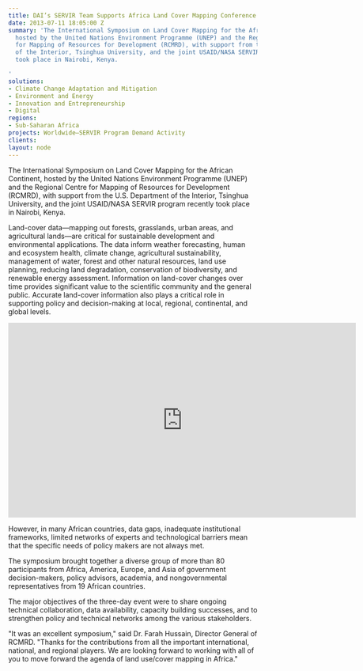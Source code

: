 ```yaml
---
title: DAI’s SERVIR Team Supports Africa Land Cover Mapping Conference
date: 2013-07-11 18:05:00 Z
summary: 'The International Symposium on Land Cover Mapping for the African Continent,
  hosted by the United Nations Environment Programme (UNEP) and the Regional Centre
  for Mapping of Resources for Development (RCMRD), with support from the U.S. Department
  of the Interior, Tsinghua University, and the joint USAID/NASA SERVIR program recently
  took place in Nairobi, Kenya.

'
solutions:
- Climate Change Adaptation and Mitigation
- Environment and Energy
- Innovation and Entrepreneurship
- Digital
regions:
- Sub-Saharan Africa
projects: Worldwide—SERVIR Program Demand Activity
clients: 
layout: node
---
```


The International Symposium on Land Cover Mapping for the African Continent, hosted by the United Nations Environment Programme (UNEP) and the Regional Centre for Mapping of Resources for Development (RCMRD), with support from the U.S. Department of the Interior, Tsinghua University, and the joint USAID/NASA SERVIR program recently took place in Nairobi, Kenya. 

Land-cover data—mapping out forests, grasslands, urban areas, and agricultural lands—are critical for sustainable development and environmental applications. The data inform weather forecasting, human and ecosystem health, climate change, agricultural sustainability, management of water, forest and other natural resources, land use planning, reducing land degradation, conservation of biodiversity, and renewable energy assessment. Information on land-cover changes over time provides significant value to the scientific community and the general public. Accurate land-cover information also plays a critical role in supporting policy and decision-making at local, regional, continental, and global levels.

<iframe src="https://www.flickr.com/photos/daiglobal/9262087933/in/set-72157634592969463/player/" width="703" height="394" frameborder="0" allowfullscreen="" webkitallowfullscreen="" mozallowfullscreen="" oallowfullscreen="" msallowfullscreen=""></iframe>

However, in many African countries, data gaps, inadequate institutional frameworks, limited networks of experts and technological barriers mean that the specific needs of policy makers are not always met.

The symposium brought together a diverse group of more than 80 participants from Africa, America, Europe, and Asia of government decision-makers, policy advisors, academia, and nongovernmental representatives from 19 African countries.   

The major objectives of the three-day event were to share ongoing technical collaboration, data availability, capacity building successes, and to strengthen policy and technical networks among the various stakeholders.

"It was an excellent symposium," said Dr. Farah Hussain, Director General of RCMRD. "Thanks for the contributions from all the important international, national, and regional players. We are looking forward to working with all of you to move forward the agenda of land use/cover mapping in Africa."

[1]: /our-work/projects/worldwide-servir-program-demand-activity
